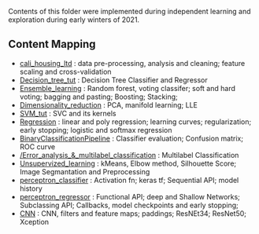 Contents of this folder were implemented during independent learning and exploration during early winters of 2021.

## Content Mapping
* [cali_housing_ltd](https://github.com/ceyxasm/machine_learning_implementations/blob/main/notebooks/cali_housing_ltd.ipynb) : data pre-processing, analysis and cleaning; feature scaling and cross-validation
* [Decision_tree_tut](https://github.com/ceyxasm/machine_learning_implementations/blob/main/notebooks/Decision_tree_tut.ipynb) : Decision Tree Classifier and Regressor
* [Ensemble_learning](https://github.com/ceyxasm/machine_learning_implementations/blob/main/notebooks/Ensemble_learning.ipynb) : Random forest, voting classifer; soft and hard voting; bagging and pasting; Boosting; Stacking;
* [Dimensionality_reduction](https://github.com/ceyxasm/machine_learning_implementations/blob/main/notebooks/Dimensionality_reduction.ipynb) : PCA, manifold learning; LLE
* [SVM_tut](https://github.com/ceyxasm/machine_learning_implementations/blob/main/notebooks/SVM_tut.ipynb) : SVC and its kernels
* [Regression](https://github.com/ceyxasm/machine_learning_implementations/blob/main/notebooks/Regression.ipynb) : linear and poly regression; learning curves; regularization; early stopping; logistic and softmax regression
* [BinaryClassificationPipeline](https://github.com/ceyxasm/machine_learning_implementations/blob/main/notebooks/BinaryClassificationPipeline.ipynb) : Classifier evaluation; Confusion matrix; ROC curve
* [/Error_analysis_&_multilabel_classification](https://github.com/ceyxasm/machine_learning_implementations/blob/main/notebooks/Error_analysis_%26_multilabel_classification.ipynb) : Multilabel Classification
* [Unsupervized_learning](https://github.com/ceyxasm/machine_learning_implementations/blob/main/notebooks/Unsupervized_learning.ipynb) : kMeans, Elbow method, Silhouette Score; Image Segmantation and Preprocessing
* [perceptron_classifier](https://github.com/ceyxasm/machine_learning_implementations/blob/main/notebooks/perceptron_classifier.ipynb) : Activation fn; keras tf; Sequential API; model history
* [perceptron_regressor](https://github.com/ceyxasm/machine_learning_implementations/blob/main/notebooks/perceptron_regressor.ipynb) : Functional API; deep and Shallow Networks; Subclassing API; Callbacks, model checkpoints and early stopping;
* [CNN](https://github.com/ceyxasm/machine_learning_implementations/blob/main/notebooks/CNN.ipynb) : CNN, filters and feature maps; paddings; ResNEt34; ResNet50; Xception